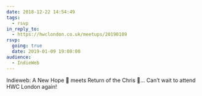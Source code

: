 ```yaml
---
date: 2018-12-22 14:54:49
tags:
  - rsvp
in_reply_to:
  - https://hwclondon.co.uk/meetups/20190109
rsvp:
  going: true
  date: 2019-01-09 19:00:00
audience:
  - IndieWeb
---
```


Indieweb: A New Hope 🚀 meets Return of the Chris 🙌… Can’t wait to attend HWC London again!
